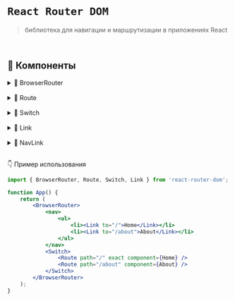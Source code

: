 # `React Router DOM`
> библиотека для навигации и маршрутизации в приложениях React

<br>

## 🚩 Компоненты
<details>
<summary>🔹 BrowserRouter</summary>
    
<br>

```sh
Оборачивает приложение, предоставляя маршрутизацию на стороне клиента
```
</details>

<br>

<details>
<summary>🔹 Route</summary>
    
<br>

```sh
Определяет путь и соответствующий компонент для отображенияа
```
</details>

<br>

<details>
<summary>🔹 Switch</summary>
    
<br>

```sh
Оборачивает несколько <Route> и отображает только первый, который соответствует текущему URL
```
</details>

<br>

<details>
<summary>🔹 Link</summary>
    
<br>
      
```sh
Создает ссылку на другой маршрут
```
</details>

<br>

<details>
<summary>🔹 NavLink</summary>
    
<br>
      
```sh
Аналог <Link>, но позволяет добавлять стили или классы активности для активного маршрута
```
</details>

<br>

👇 Пример использования

```jsx
import { BrowserRouter, Route, Switch, Link } from 'react-router-dom';

function App() {
    return (
        <BrowserRouter>
            <nav>
                <ul>
                    <li><Link to="/">Home</Link></li>
                    <li><Link to="/about">About</Link></li>
                </ul>
            </nav>
            <Switch>
                <Route path="/" exact component={Home} />
                <Route path="/about" component={About} />
            </Switch>
        </BrowserRouter>
    );
}

```
